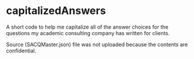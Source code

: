 # capitalizedAnswers

A short code to help me capitalize all of the answer choices for the questions my academic consulting company has written for clients.

Source (SACQMaster.json) file was not uploaded because the contents are confidential. 
